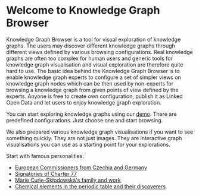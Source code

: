 # Welcome to Knowledge Graph Browser

Knowledge Graph Browser is a tool for visual exploration of knowledge graphs.
The users may discover different knowledge graphs through different views defined by various browsing configurations.
Real knowledge graphs are often too complex for human users and generic tools for knowledge graph visualisation and visual exploration are therefore quite hard to use.
The basic idea behind the Knowledge Graph Browser is to enable knowledge graph experts to configure a set of simpler views on knowledge graph nodes which can be then used by non-experts for browsing a knowledge graph from given points of view defined by the experts.
Anyone is free to create own configuration, publish it as Linked Open Data and let users to enjoy knowledge graph exploration.

You can start exploring knowledge graphs using our [demo](https://kgbrowser.opendata.cz).
There are predefined configurations.
Just choose one and start browsing.

We also prepared various knowledge graph visualisations if you want to see something quickly.
They are not just images.
They are interactive graph visualisations you can use as a starting point for your explorations.

Start with famous personalities:

- [European Commissioners from Czechia and Germany](https://kgbrowser.opendata.cz/?load=https://raw.githubusercontent.com/martinnec/knowledge-graph-browser-website/main/czech-and-german-european-commissioners.kgvb)
- [Signatories of Charter 77](https://kgbrowser.opendata.cz/?load=https://raw.githubusercontent.com/martinnec/knowledge-graph-browser-website/main/charter-77-signatories.kgvb)
- [Marie Curie-Skłodowská's family and work](https://kgbrowser.opendata.cz/?load=https://raw.githubusercontent.com/martinnec/knowledge-graph-browser-website/main/curie-family-and-work.kgvb)
- [Chemical elements in the periodic table and their discoverers](https://kgbrowser.opendata.cz/?load=https://raw.githubusercontent.com/martinnec/knowledge-graph-browser-website/main/periodic-table.kgvb)
